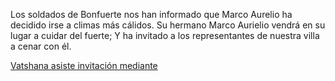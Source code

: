 Los soldados de Bonfuerte nos han informado que Marco Aurelio ha decidido irse a climas más cálidos. Su hermano Marco Aurielio vendrá en su lugar a cuidar del fuerte; Y ha invitado a los representantes de nuestra villa a cenar con él.


[Vatshana asiste invitación mediante](../Kaukel/Vatshana/Cambio%20de%20administración.md)

